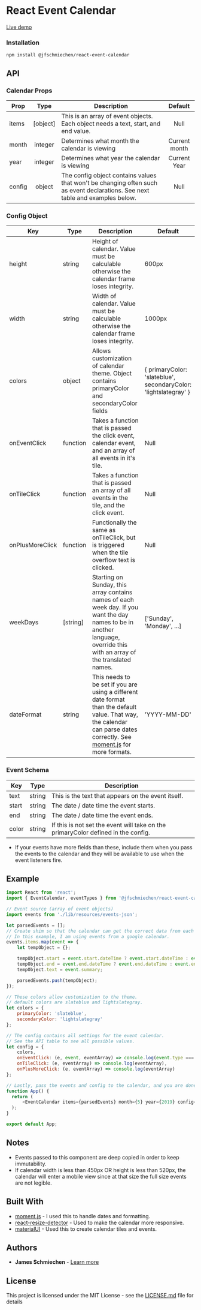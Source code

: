 # React Event Calendar


[Live demo](https://jfconnect-1e366.firebaseapp.com/)


### Installation

```
npm install @jfschmiechen/react-event-calendar
```

## API

### Calendar Props

| Prop        | Type           | Description  | Default |
| ------------- |:---:| ------| :-------------:|      
| items       | [object] | This is an array of event objects. Each object needs a text, start, and end value. | Null
| month      | integer | Determines what month the calendar is viewing | Current month
| year      | integer      | Determines what year the calendar is viewing | Current Year
| config | object | The config object contains values that won't be changing often such as event declarations. See next table and examples below. | Null

### Config Object

| Key | Type | Description | Default |
| ----| -----| ----------- | ------- |
| height | string | Height of calendar. Value must be calculable otherwise the calendar frame loses integrity. | 600px |
| width | string | Width of calendar. Value must be calculable otherwise the calendar frame loses integrity. | 1000px
| colors | object      | Allows customization of calendar theme. Object contains primaryColor and secondaryColor fields |{ primaryColor: 'slateblue', secondaryColor: 'lightslategray' }
| onEventClick | function | Takes a function that is passed the click event, calendar event, and an array of all events in it's tile. | Null
| onTileClick | function | Takes a function that is passed an array of all events in the tile, and the click event. | Null
| onPlusMoreClick | function | Functionally the same as onTileClick, but is triggered when the tile overflow text is clicked. | Null
| weekDays | [string] | Starting on Sunday, this array contains names of each week day. If you want the day names to be in another language, override this with an array of the translated names. | ['Sunday', 'Monday', ...]
| dateFormat | string | This needs to be set if you are using a different date format than the default value. That way, the calendar can parse dates correctly. See [moment.js](https://momentjs.com/) for more formats.  | 'YYYY-MM-DD' |

### Event Schema

| Key | Type | Description |
| --- | ---- | ----------- |
| text | string | This is the text that appears on the event itself. |
| start | string | The date / date time the event starts.
| end | string | The date / date time the event ends.
| color | string | If this is not set the event will take on the primaryColor defined in the config.
* If your events have more fields than these, include them when you pass the events to the calendar and they will be available to use when the event listeners fire.

## Example

```javascript
import React from 'react';
import { EventCalendar, eventTypes } from '@jfschmiechen/react-event-calendar';

// Event source (array of event objects)
import events from './lib/resources/events-json';

let parsedEvents = [];
// Create shim so that the calendar can get the correct data from each event.
// In this example, I am using events from a google calendar.
events.items.map(event => {
    let tempObject = {};

    tempObject.start = event.start.dateTime ? event.start.dateTime : event.start.date;
    tempObject.end = event.end.dateTime ? event.end.dateTime : event.end.date;
    tempObject.text = event.summary;

    parsedEvents.push(tempObject);
});

// These colors allow customization to the theme.
// default colors are slateblue and lightslategray.
let colors = {
    primaryColor: 'slateblue',
    secondaryColor: 'lightslategray'
};

// The config contains all settings for the event calendar.
// See the API table to see all possible values.
let config = {
    colors,
    onEventClick: (e, event, eventArray) => console.log(event.type === eventTypes.SINGLE_DAY_TYPE),
    onTileClick: (e, eventArray) => console.log(eventArray),
    onPlusMoreClick: (e, eventArray) => console.log(eventArray)
};

// Lastly, pass the events and config to the calendar, and you are done.
function App() {
  return (
      <EventCalendar items={parsedEvents} month={5} year={2019} config={config} />
  );
}

export default App;
```

## Notes

* Events passed to this component are deep copied in order to keep immutability.
* If calendar width is less than 450px OR height is less than 520px, the calendar will enter a mobile view since at that size the full size events are not legible. 

## Built With

* [moment.js](https://momentjs.com/) - I used this to handle dates and formatting.
* [react-resize-detector](https://www.npmjs.com/package/react-resize-detector) - Used to make the calendar more responsive.
* [materialUI](https://material-ui.com/) - Used this to create calendar tiles and events.

## Authors

* **James Schmiechen**  - [Learn more](https://jfschmiechen.github.io/)

## License

This project is licensed under the MIT License - see the [LICENSE.md](LICENSE.md) file for details
